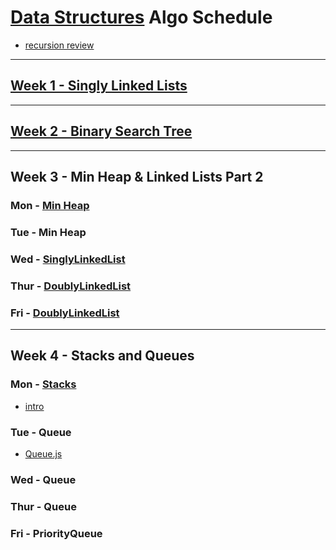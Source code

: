 # [Data Structures](../src/data_structures) Algo Schedule

- [recursion review](../src/recursion/intro-notes/intro.md)

---

## [Week 1 - Singly Linked Lists](../src/data_structures/SinglyLinkedList/index.js)

---

## [Week 2 - Binary Search Tree](../src/data_structures/BinarySearchTree/index.js)

---

## Week 3 - Min Heap & Linked Lists Part 2

### Mon - [Min Heap](../src/data_structures/MinHeap/index.js)

### Tue - Min Heap

### Wed - [SinglyLinkedList](../src/data_structures/SinglyLinkedList/index.js)

### Thur - [DoublyLinkedList](../src/data_structures/DoublyLinkedList/index.js)

### Fri - [DoublyLinkedList](../src/data_structures/DoublyLinkedList/index.js)

---

## Week 4 - Stacks and Queues

### Mon - [Stacks](../src/data_structures/Stack/index.js)

- [intro](../src/data_structures/Queue/intro.md)

### Tue - Queue

- [Queue.js](../src/data_structures/Queue/index.js)

### Wed - Queue

### Thur - Queue

### Fri - PriorityQueue